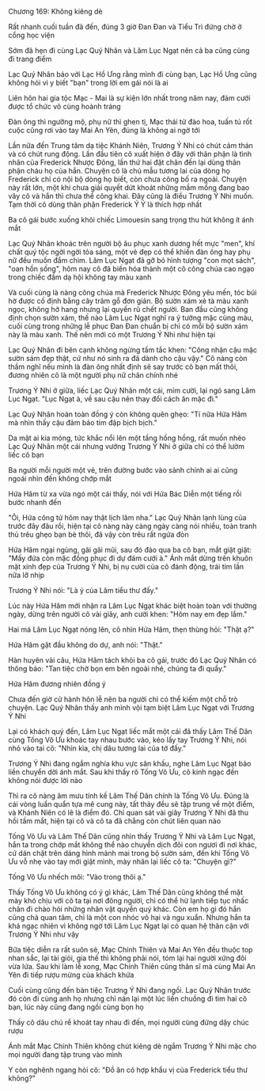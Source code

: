 




Chương 169: Không kiêng dè

Rất nhanh cuối tuần đã đến, đúng 3 giờ Đan Đan và Tiểu Trì đứng chờ ở cổng học viện

Sớm đã hẹn đi cùng Lạc Quý Nhân và Lâm Lục Ngạt nên cả ba cũng cùng đi trang điểm

Lạc Quý Nhân báo với Lạc Hồ Ưng rằng mình đi cùng bạn, Lạc Hồ Ưng cũng không hỏi vì y biết "bạn" trong lời em gái nói là ai

Liên hôn hai gia tộc Mạc - Mai là sự kiện lớn nhất trong năm nay, đám cưới được tổ chức vô cùng hoành tráng

Đàn ông thì ngưỡng mộ, phụ nữ thì ghen tị, Mạc thái tử đào hoa, tuấn tú rốt cuộc cũng rơi vào tay Mai An Yên, đúng là không ai ngờ tới

Lần nữa đến Trung tâm dạ tiệc Khánh Niên, Trương Ý Nhi có chút cảm thán và có chút rung động. Lần đầu tiên cô xuất hiện ở đây với thân phận là tình nhân của Frederick Nhược Đông, lần thứ hai đặt chân đến lại dùng thân phận cháu họ của hắn. Chuyện cô là chủ mẫu tương lai của dòng họ Frederick chỉ có nội bộ dòng họ biết, còn chưa công bố ra ngoài. Chuyện này rất lớn, một khi chưa giải quyết dứt khoát những mầm mống đang bao vây cô và hắn thì chưa thể công khai. Đây cũng là điều Trương Ý Nhi muốn. Tạm thời cô dùng thân phận Frederick Ý Ý là thích hợp nhất

Ba cô gái bước xuống khỏi chiếc Limouesin sang trọng thu hút không ít ánh mắt


Lạc Quý Nhân khoác trên người bộ âu phục xanh dương hết mực "men", khí chất quý tộc ngời ngời tỏa sáng, một vẻ đẹp có thể khiến đàn ông hay phụ nữ đều muốn đắm chìm. Lâm Lục Ngạt đã gỡ bỏ hình tượng "con mọt sách", "oan hồn sống", hôm nay cô đã biến hóa thành một cô công chúa cao ngạo trong chiếc đầm dạ hội không tay màu xanh

Và cuối cùng là nàng công chúa mà Frederick Nhược Đông yêu mến, tóc búi hờ được cố định bằng cây trâm gỗ đơn giản. Bộ sườn xám xẻ tà màu xanh ngọc, không hở hang nhưng lại quyến rũ chết người. Ban đầu cũng không định chọn sườn xám, thế nào Lâm Lục Ngạt nghĩ ra ý tưởng mặc cùng màu, cuối cùng trong những lễ phục Đan Đan chuẩn bị chỉ có mỗi bộ sườn xám này là màu xanh. Thế nên mới có một Trương Ý Nhi như hiện tại

Lạc Quý Nhân đi bên cạnh không ngừng tấm tắc khen: "Công nhận cậu mặc sườn sám đẹp thật, cứ như nó sinh ra đã dành cho cậu vậy." Cô nàng còn thầm nghĩ nếu mình là đàn ông nhất định sẽ say trước cô bạn mất thôi, đương nhiên cô là một người phụ nữ chân chính nhé

Trương Ý Nhi ở giữa, liếc Lạc Quý Nhân một cái, mỉm cười, lại ngó sang Lâm Lục Ngạt. "Lục Ngạt à, về sau cậu nên thay đổi cách ăn mặc đi."

Lạc Quý Nhân hoàn toàn đồng ý còn không quên ghẹo: "Tí nữa Hứa Hâm mà nhìn thấy cậu đảm bảo tim đập bịch bịch."

Da mặt ai kia mỏng, tức khắc nổi lên một tầng hồng hồng, rất muốn nhéo Lạc Quý Nhân một cái nhưng vướng Trương Ý Nhi ở giữa chỉ có thể lườm liếc cô bạn

Ba người mỗi người một vẻ, trên đường bước vào sảnh chính ai ai cũng ngoái nhìn đến không chớp mắt

Hứa Hâm từ xa vừa ngó một cái thấy, nói với Hứa Bác Diễn một tiếng rồi bước nhanh đến

"Ôi, Hứa công tử hôm nay thật lịch lãm nha." Lạc Quý Nhân lạnh lùng của trước đây đâu rồi, hiện tại cô nàng này càng ngày càng nói nhiều, toàn tranh thủ trêu ghẹo bạn bè thôi, đã vậy còn trêu rất ngứa đòn

Hứa Hâm ngại ngùng, gãi gãi mũi, sau đó đảo qua ba cô bạn, mắt giật giật: "Mấy đứa còn mặc đồng phục đi dự đám cưới à." Ánh mắt dừng trên khuôn mặt xinh đẹp của Trương Ý Nhi, bị nụ cười của cô đánh động, trái tim lần nữa lỡ nhịp

Trương Ý Nhi nói: "Là ý của Lâm tiểu thư đấy."


Lúc này Hứa Hâm mới nhận ra Lâm Lục Ngạt khác biệt hoàn toàn với thường ngày, dừng trên người cô vài giây, anh cười khen: "Hôm nay em đẹp lắm."

Hai má Lâm Lục Ngạt nóng lên, cô nhìn Hứa Hâm, thẹn thùng hỏi: "Thật ạ?"

Hứa Hâm gật đầu không do dự, anh nói: "Thật."

Hàn huyên vài câu, Hứa Hâm tách khỏi ba cô gái, trước đó Lạc Quý Nhân có thông báo: "Tan tiệc chờ bọn em bên ngoài nhé, chúng ta đi quẩy."

Hứa Hâm đương nhiên đồng ý

Chưa đến giờ cử hành hôn lễ nên ba người chỉ có thể kiếm một chỗ trò chuyện. Lạc Quý Nhân thấy anh mình vội tạm biệt Lâm Lục Ngạt với Trương Ý Nhi

Lại có khách quý đến, Lâm Lục Ngạt liếc mắt một cái đã thấy Lâm Thế Dân cùng Tống Vô Ưu khoác tay nhau bước vào, kéo lấy tay Trương Ý Nhi, nói nhỏ vào tai cô: "Nhìn kìa, chị dâu tương lai của tớ đấy."

Trương Ý Nhi đang ngắm nghía khu vực sân khấu, nghe Lâm Lục Ngạt bảo liền chuyển dời ánh mắt. Sau khi thấy rõ Tống Vô Ưu, cô kinh ngạc đến không nói được lời nào

Thì ra cô nàng âm mưu tính kế Lâm Thế Dân chính là Tống Vô Ưu. Đúng là cái vòng luẩn quẩn tựa mê cung này, tất thảy đều sẽ tập trung về một điểm, và Khánh Niên có lẽ là điểm đó. Chỉ quan sát vài giây Trương Ý Nhi đã thu hồi tầm mắt, hiện tại cô và cô ta đã chẳng còn chút liên quan nào

Tống Vô Ưu và Lâm Thế Dân cũng nhìn thấy Trương Ý Nhi và Lâm Lục Ngạt, hắn ta trong chớp mắt không thể nào chuyển dịch đôi con ngươi đi nơi khác, cứ dán chặt trên dáng hình mảnh mai trong bộ sườn sám, đến khi Tống Vô Ưu vỗ nhẹ vào tay mới giật mình, mày nhăn lại liếc cô ta: "Chuyện gì?"


Tống Vô Ưu nhếch môi: "Vào trong thôi ạ."

Thấy Tống Vô Ưu không có ý gì khác, Lâm Thế Dân cũng không thể mặt mày khó chịu với cô ta tại nơi đông người, chỉ có thể hừ lạnh tiếp tục nhấc chân đi chào hỏi những nhân vật quyền quý khác. Còn em họ gì đó hắn cũng chả quan tâm, chỉ là một con nhóc vô hại và ngu xuẩn. Nhưng hắn ta khá ngạc nhiên vì không ngờ tới Lâm Lục Ngạt lại có quan hệ thân cận với Trương Ý Nhi như vậy

Bữa tiệc diễn ra rất suôn sẻ, Mạc Chính Thiên và Mai An Yên đều thuộc top nhan sắc, lại tài giỏi, gia thế thì không phải nói, tóm lại hai người xứng đôi vừa lứa. Sau khi làm lễ xong, Mạc Chính Thiên cũng thân sĩ mà cùng Mai An Yên đi tiếp rượu mừng của khách khứa

Cuối cùng cũng đến bàn tiệc Trương Ý Nhi đang ngồi. Lạc Quý Nhân trước đó còn đi cùng anh họ nhưng chỉ nán lại một lúc liền chuồng đi tìm hai cô bạn, lúc này cũng đang ngồi cùng bọn họ

Thấy cô dâu chú rể khoát tay nhau đi đến, mọi người cùng đứng dậy chúc rượu

Ánh mắt Mạc Chính Thiên không chút kiêng dè ngắm Trương Ý Nhi mặc cho mọi người đang tập trung vào mình

Y còn nghênh ngang hỏi cô: "Đồ ăn có hợp khẩu vị của Frederick tiểu thư không?"




